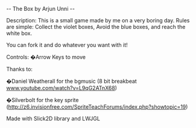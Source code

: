 -- The Box by Arjun Unni --

Description:
  This is a small game made by me on a very boring day. Rules are simple: Collect the violet boxes, Avoid the blue boxes, and reach the white box.
  
  You can fork it and do whatever you want with it!

Controls:
�Arrow Keys to move

Thanks to:

�Daniel Weatherall for the bgmusic (8 bit breakbeat www.youtube.com/watch?v=L9qG2ATnX68)

�Silverbolt for the key sprite (http://z6.invisionfree.com/SpriteTeachForums/index.php?showtopic=19)

Made with Slick2D library and LWJGL

